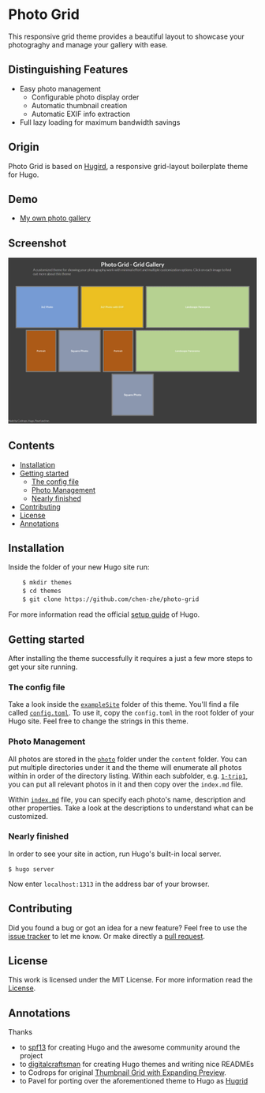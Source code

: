 # Photo Grid

This responsive grid theme provides a beautiful layout to showcase your photograghy and manage your gallery with ease.

## Distinguishing Features

- Easy photo management
    - Configurable photo display order
    - Automatic thumbnail creation
    - Automatic EXIF info extraction
- Full lazy loading for maximum bandwidth savings

## Origin

Photo Grid is based on [Hugird](http://themes.gohugo.io/theme/hugrid/), a responsive grid-layout boilerplate theme for Hugo.

## Demo

- [My own photo gallery](https://chen-zhe.github.io/portfolio/)


## Screenshot

![Hugrid screenshot](images/screenshot.png)


## Contents

- [Installation](#installation)
- [Getting started](#getting-started)
    - [The config file](#the-config-file)
	- [Photo Management](#photo-management)
    - [Nearly finished](#nearly-finished)
- [Contributing](#contributing)
- [License](#license)
- [Annotations](#annotations)


## Installation

Inside the folder of your new Hugo site run:

```sh
    $ mkdir themes
    $ cd themes
    $ git clone https://github.com/chen-zhe/photo-grid
```
For more information read the official [setup guide](https://gohugo.io/overview/installing/) of Hugo.


## Getting started

After installing the theme successfully it requires a just a few more steps to get your site running.


### The config file

Take a look inside the [`exampleSite`](exampleSite) folder of this theme. You'll find a file called [`config.toml`](exampleSite/config.toml). To use it, copy the `config.toml` in the root folder of your Hugo site. Feel free to change the strings in this theme.

### Photo Management

All photos are stored in the [`photo`](exampleSite/content/photo) folder under the `content` folder. You can put multiple directories under it and the theme will enumerate all photos within in order of the directory listing. Within each subfolder, e.g. [`1-trip1`](exampleSite/content/photo/1-trip1), you can put all relevant photos in it and then copy over the `index.md` file.

Within [`index.md`](exampleSite/content/photo/1-trip1/index.md) file, you can specify each photo's name, description and other properties. Take a look at the descriptions to understand what can be customized.

### Nearly finished

In order to see your site in action, run Hugo's built-in local server. 

    $ hugo server

Now enter `localhost:1313` in the address bar of your browser.


## Contributing

Did you found a bug or got an idea for a new feature? Feel free to use the [issue tracker](https://github.com/chen-zhe/photo-grid/issues) to let me know. Or make directly a [pull request](https://github.com/chen-zhe/photo-grid/pulls).


## License

This work is licensed under the MIT License. For more information read the [License](LICENSE.md).


## Annotations

Thanks 

- to [spf13](https://github.com/spf13) for creating Hugo and the awesome community around the project
- to [digitalcraftsman](https://github.com/digitalcraftsman) for creating Hugo themes and writing nice READMEs
- to Codrops for original [Thumbnail Grid with Expanding Preview](http://tympanus.net/codrops/?p=14530).
- to Pavel for porting over the aforementioned theme to Hugo as [Hugrid](https://github.com/aerohub/hugrid)